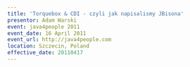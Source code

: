 ```yaml
---
title: 'Torquebox & CDI - czyli jak napisalismy JBisona'
presentor: Adam Warski
event: java4people 2011
event_date: 16 April 2011
event_url: http://java4people.com
location: Szczecin, Poland
effective_date: 20110417
---
```


